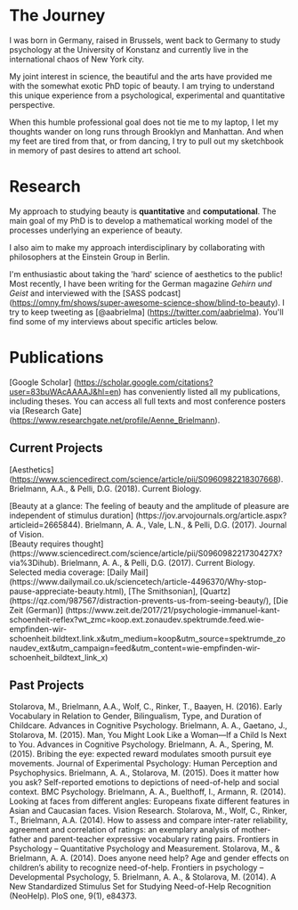 # The Journey

I was born in Germany, raised in Brussels, went back to Germany to study psychology at the University of Konstanz and currently live in the international chaos of New York city. 

My joint interest in science, the beautiful and the arts have provided me with the somewhat exotic PhD topic of beauty. I am trying to understand this unique experience from a psychological, experimental and quantitative perspective. 

When this humble professional goal does not tie me to my laptop, I let my thoughts wander on long runs through Brooklyn and Manhattan. And when my feet are tired from that, or from dancing, I try to pull out my sketchbook in memory of past desires to attend art school.


# Research

My approach to studying beauty is **quantitative** and **computational**. The main goal of my PhD is to develop a mathematical working model of the processes underlying an experience of beauty.

I also aim to make my approach interdisciplinary by collaborating with philosophers at the Einstein Group in Berlin.

I'm enthusiastic about taking the 'hard' science of aesthetics to the public! 
Most recently, I have been writing for the German magazine *Gehirn und Geist* and interviewed with the [SASS podcast] (https://omny.fm/shows/super-awesome-science-show/blind-to-beauty). 
I try to keep tweeting as [@aabrielma] (https://twitter.com/aabrielma). You'll find some of my interviews about specific articles below.


# Publications

[Google Scholar] (https://scholar.google.com/citations?user=83buWAcAAAAJ&hl=en) has conveniently listed all my publications, including theses. 
You can access all full texts and most conference posters via [Research Gate] (https://www.researchgate.net/profile/Aenne_Brielmann).

## Current Projects
[Aesthetics] (https://www.sciencedirect.com/science/article/pii/S0960982218307668). Brielmann, A.A., & Pelli, D.G. (2018). Current Biology.
<div data-badge-type="4" data-doi="10.1016/j.cub.2018.06.004" data-condensed="true" data-hide-no-mentions="true" class="altmetric-embed"></div>
[Beauty at a glance: The feeling of beauty and the amplitude of pleasure are independent of stimulus duration] (https://jov.arvojournals.org/article.aspx?articleid=2665844). Brielmann, A. A., Vale, L.N., & Pelli, D.G. (2017). Journal of Vision. 
<div data-badge-type="4" data-doi="10.1167/17.14.9" data-condensed="true" data-hide-no-mentions="true" class="altmetric-embed"></div>
[Beauty requires thought] (https://www.sciencedirect.com/science/article/pii/S096098221730427X?via%3Dihub). Brielmann, A. A., & Pelli, D.G. (2017). Current Biology. 
<div data-badge-type="4" data-doi="10.1016/j.cub.2017.04.018" data-condensed="true" data-hide-no-mentions="true" class="altmetric-embed"></div>
Selected media coverage: [Daily Mail] (https://www.dailymail.co.uk/sciencetech/article-4496370/Why-stop-pause-appreciate-beauty.html), [The Smithsonian], [Quartz] (https://qz.com/987567/distraction-prevents-us-from-seeing-beauty/), [Die Zeit (German)] (https://www.zeit.de/2017/21/psychologie-immanuel-kant-schoenheit-reflex?wt_zmc=koop.ext.zonaudev.spektrumde.feed.wie-empfinden-wir-schoenheit.bildtext.link.x&utm_medium=koop&utm_source=spektrumde_zonaudev_ext&utm_campaign=feed&utm_content=wie-empfinden-wir-schoenheit_bildtext_link_x)


## Past Projects

Stolarova, M., Brielmann, A.A., Wolf, C., Rinker, T., Baayen, H. (2016). Early Vocabulary in Relation to Gender, Bilingualism, Type, and Duration of Childcare. Advances in Cognitive Psychology. 
Brielmann, A. A., Gaetano, J., Stolarova, M. (2015). Man, You Might Look Like a Woman—If a Child Is Next to You. Advances in Cognitive Psychology. 
Brielmann, A. A., Spering, M. (2015). Bribing the eye: expected reward modulates smooth pursuit eye movements. Journal of Experimental Psychology: Human Perception and Psychophysics. 
Brielmann, A. A., Stolarova, M. (2015). Does it matter how you ask? Self-reported emotions to depictions of need-of-help and social context. BMC Psychology. 
Brielmann, A. A., Buelthoff, I., Armann, R. (2014). Looking at faces from different angles: Europeans fixate different features in Asian and Caucasian faces. Vision Research. 
Stolarova, M., Wolf, C., Rinker, T., Brielmann, A.A. (2014). How to assess and compare inter-rater reliability, agreement and correlation of ratings: an exemplary analysis of mother-father and parent-teacher expressive vocabulary rating pairs. Frontiers in Psychology – Quantitative Psychology and Measurement. 
Stolarova, M., & Brielmann, A. A. (2014). Does anyone need help? Age and gender effects on children’s ability to recognize need-of-help. Frontiers in psychology – Developmental Psychology, 5. 
Brielmann, A. A., & Stolarova, M. (2014). A New Standardized Stimulus Set for Studying Need-of-Help Recognition (NeoHelp). PloS one, 9(1), e84373.

<script type='text/javascript' src='https://d1bxh8uas1mnw7.cloudfront.net/assets/embed.js'></script>
